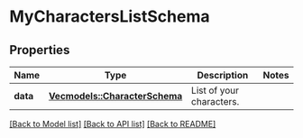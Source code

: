 # MyCharactersListSchema

## Properties

Name | Type | Description | Notes
------------ | ------------- | ------------- | -------------
**data** | [**Vec<models::CharacterSchema>**](CharacterSchema.md) | List of your characters. | 

[[Back to Model list]](../README.md#documentation-for-models) [[Back to API list]](../README.md#documentation-for-api-endpoints) [[Back to README]](../README.md)


